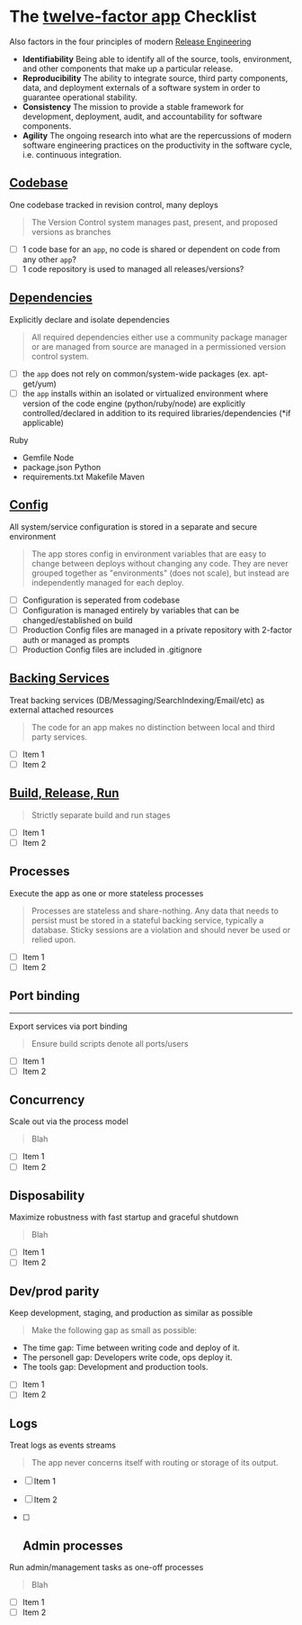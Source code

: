 # The [twelve-factor app](http://12factor.net) Checklist

Also factors in the four principles of modern [Release Engineering](https://en.wikipedia.org/wiki/Release_engineering)

* **Identifiability** Being able to identify all of the source, tools, environment, and other components that make up a particular release.
* **Reproducibility** The ability to integrate source, third party components, data, and deployment externals of a software system in order to guarantee operational stability.
* **Consistency** The mission to provide a stable framework for development, deployment, audit, and accountability for software components.
* **Agility** The ongoing research into what are the repercussions of modern software engineering practices on the productivity in the software cycle, i.e. continuous integration.

## [Codebase](http://12factor.net/codebase)
One codebase tracked in revision control, many deploys
> The Version Control system manages past, present, and proposed versions as branches
- [ ] 1 code base for an `app`, no code is shared or dependent on code from any other `app`?
- [ ] 1 code repository is used to managed all releases/versions?

## [Dependencies](http://12factor.net/dependencies)
Explicitly declare and isolate dependencies
> All required dependencies either use a community package manager or are managed from source are managed in a permissioned version control system.
- [ ] the `app` does not rely on common/system-wide packages (ex. apt-get/yum)
- [ ] the `app` installs within an isolated or virtualized environment where version of the code engine (python/ruby/node) are explicitly controlled/declared in addition to its required libraries/dependencies (*if applicable)

Ruby
* Gemfile
Node
* package.json
Python
* requirements.txt
Makefile
Maven


## [Config](http://12factor.net/config)
All system/service configuration is stored in a separate and secure environment
> The app stores config in environment variables that are easy to change between
deploys without changing any code. They are never grouped together as
 "environments" (does not scale), but instead are independently managed
for each deploy.
- [ ] Configuration is seperated from codebase
- [ ] Configuration is managed entirely by variables that can be changed/established on build
- [ ] Production Config files are managed in a private repository with 2-factor auth or managed as prompts
- [ ] Production Config files are included in .gitignore

## [Backing Services](http://12factor.net/backing-services)
Treat backing services (DB/Messaging/SearchIndexing/Email/etc) as external attached resources
> The code for an app makes no distinction between local and third party services.
- [ ] Item 1
- [ ] Item 2

## [Build, Release, Run](http://12factor.net/build-release-run)
> Strictly separate build and run stages
- [ ] Item 1
- [ ] Item 2

## Processes
Execute the app as one or more stateless processes
> Processes are stateless and share-nothing. Any data that needs to persist must
be stored in a stateful backing service, typically a database.
Sticky sessions are a violation and should never be used or relied upon.
- [ ] Item 1
- [ ] Item 2

## Port binding
-----------------
Export services via port binding
> Ensure build scripts denote all ports/users
- [ ] Item 1
- [ ] Item 2

## Concurrency
Scale out via the process model
> Blah
- [ ] Item 1
- [ ] Item 2

## Disposability
Maximize robustness with fast startup and graceful shutdown
> Blah
- [ ] Item 1
- [ ] Item 2

## Dev/prod parity
Keep development, staging, and production as similar as possible

> Make the following gap as small as possible:
* The time gap: Time between writing code and deploy of it.
* The personell gap: Developers write code, ops deploy it.
* The tools gap: Development and production tools.
- [ ] Item 1
- [ ] Item 2

## Logs
Treat logs as events streams
> The app never concerns itself with routing or storage of its output.
- [ ] Item 1
- [ ] Item 2

- [ ] ## Admin processes
Run admin/management tasks as one-off processes
> Blah
- [ ] Item 1
- [ ] Item 2